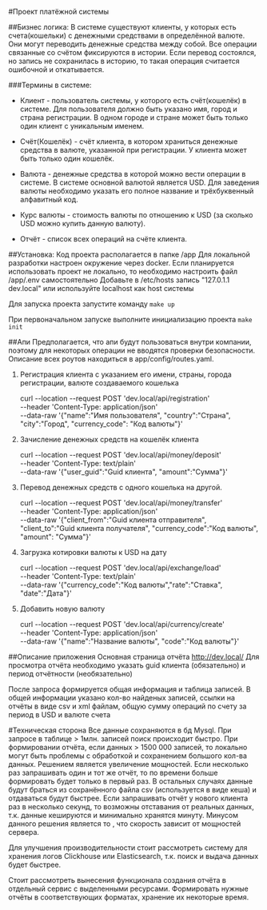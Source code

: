 #Проект платёжной системы

##Бизнес логика:
В системе существуют клиенты, у которых есть счета(кошельки) с денежными средствами в определённой валюте. 
Они могут переводить денежные средства между собой. Все операции связанные со счётом фиксируются в истории. 
Если перевод состоялся, но запись не сохранилась в историю, то такая операция считается ошибочной и откатывается.

###Термины в системе:
- Клиент - пользователь системы, у которого есть счёт(кошелёк) в системе. Для пользователя должно быть указано имя, город и страна регистрации. 
В одном городе и стране может быть только один клиент с уникальным именем.

- Счёт(Кошелёк) - счёт клиента, в котором храниться денежные средства в валюте, указанной при регистрации. У клиента может быть только один кошелёк.

- Валюта - денежные средства в которой можно вести операции в системе. В системе основной валютой является USD. Для заведения валюты необходимо указать его полное название и 
трёхбуквенный алфавитный код.

- Курс валюты - стоимость валюты по отношению к USD (за сколько USD можно купить данную валюту).

- Отчёт - список всех операций на счёте клиента.



##Установка:
Код проекта располагается в папке /app
Для локальной разработки настроен окружение через docker. Если планируется использовать проект не локально, 
то необходимо настроить файл /app/.env самостоятельно
Добавьте в /etc/hosts  запись "127.0.1.1	dev.local" или используйте localhost как host системы

Для запуска проекта запустите команду `make up`

При первоначальном запуске выполните инициализацию проекта `make init` 

##Апи
Предполагается, что апи будут пользоваться внутри компании, поэтому для некоторых операции не вводятся проверки безопасности.
Описание всех роутов находиться в app/config/routes.yaml.

1) Регистрация клиента с указанием его имени, страны, города регистрации, валюте создаваемого кошелька

    curl --location --request POST 'dev.local/api/registration' \
    --header 'Content-Type: application/json' \
    --data-raw '{"name":"Имя пользователя", "country":"Страна", "city":"Город", "currency_code": "Код валюты"}'
    
2) Зачисление денежных средств на кошелёк клиента

    curl --location --request POST 'dev.local/api/money/deposit' \
    --header 'Content-Type: text/plain' \
    --data-raw '{"user_guid":"Guid клиента", "amount":"Сумма"}'
 
3) Перевод денежных средств с одного кошелька на другой.

    curl --location --request POST 'dev.local/api/money/transfer' \
    --header 'Content-Type: application/json' \
    --data-raw '{"client_from":"Guid клиента отправителя", "client_to":"Guid клиента получателя", "currency_code":"Код валюты", "amount": "Сумма"}'
    
4) Загрузка котировки валюты к USD на дату

    curl --location --request POST 'dev.local/api/exchange/load' \
    --header 'Content-Type: text/plain' \
    --data-raw '{"currency_code":"Код валюты","rate":"Ставка", "date":"Дата"}'
    
5) Добавить новую валюту
    
    curl --location --request POST 'dev.local/api/currency/create' \
    --header 'Content-Type: application/json' \
    --data-raw '{"name":"Название валюты", "code":"Код валюты"}'
    
##Описание приложения
Основная страница отчёта http://dev.local/
Для просмотра отчёта необходимо указать guid клиента (обязательно) и период отчётности (необязательно)

После запроса формируется общая информация и таблица записей.
В общей информации указано кол-во найденых записей, ссылки на отчёты в виде csv и xml файлам, общую сумму операций по счету за период в USD и валюте счета

#Техническая сторона
Все данные сохраняются в бд Mysql. При запросе в таблице > 1млн. записей поиск происходит быстро.
При формировании отчёта, если данных > 1500 000 записей, то локально могут быть проблемы с обработкой и сохранением большого кол-ва данных. 
Решением является увеличение мощностей. Если несколько раз запрашивать один и тот же отчёт, то по времени больше формировать будет только в первый раз. 
В остальных случаях данные будут браться из сохранённого файла csv (используется в виде кеша) и отдаваться будут быстрее. 
Если запрашивать отчёт у нового клиента раз в несколько секунд, то возможны отставания от реальных данных, т.к. данные кешируются и минимально хранятся минуту.
Минусом данного решения является то , что скорость зависит от мощностей сервера.

Для улучшения производительности стоит рассмотреть систему для хранения логов Clickhouse или Elasticsearch, т.к. поиск и выдача данных будет быстрее.

Стоит рассмотреть вынесения функционала создания отчёта в отдельный сервис с выделенными ресурсами. Формировать нужные отчёты в соответствующих форматах, 
хранение их некоторые время.

